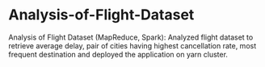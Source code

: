 # Analysis-of-Flight-Dataset
Analysis of Flight Dataset (MapReduce, Spark):  Analyzed flight dataset to retrieve average delay, pair of cities having highest cancellation rate, most frequent destination and deployed the application on yarn cluster.
